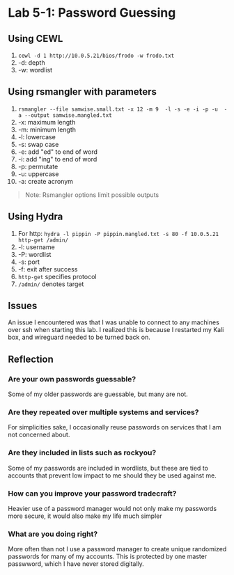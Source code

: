 # Lab 5-1: Password Guessing

## Using CEWL

1. `cewl -d 1 http://10.0.5.21/bios/frodo -w frodo.txt`
2. -d: depth
3. -w: wordlist

## Using rsmangler with parameters

1. `rsmangler --file samwise.small.txt -x 12 -m 9  -l -s -e -i -p -u  -a --output samwise.mangled.txt`
2. -x: maximum length
3. -m: minimum length
4. -l: lowercase
5. -s: swap case
6. -e: add "ed" to end of word
7. -i: add "ing" to end of word
8. -p: permutate
9. -u: uppercase
10. -a: create acronym
> Note: Rsmangler options limit possible outputs

## Using Hydra

1. For http: `hydra -l pippin -P pippin.mangled.txt -s 80 -f 10.0.5.21 http-get /admin/`
2. -l: username
3. -P: wordlist
4. -s: port
5. -f: exit after success
6. `http-get` specifies protocol
7. `/admin/` denotes target

## Issues

An issue I encountered was that I was unable to connect to any machines over ssh when starting this lab. I realized this is because I restarted my Kali box, and wireguard needed to be turned back on.

## Reflection
### Are your own passwords guessable?

  Some of my older passwords are guessable, but many are not.
  
### Are they repeated over multiple systems and services?

  For simplicities sake, I occasionally reuse passwords on services that I am not concerned about.

### Are they included in lists such as rockyou?

  Some of my passwords are included in wordlists, but these are tied to accounts that prevent low impact to me should they be used against me.

### How can you improve your password tradecraft?
 
  Heavier use of a password manager would not only make my passwords more secure, it would also make my life much simpler
  
### What are you doing right?

  More often than not I use a password manager to create unique randomized passwords for many of my accounts. This is protected by one master passwword, which I have never stored digitally.
